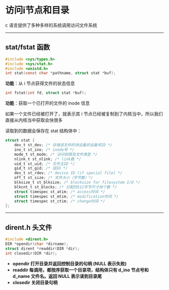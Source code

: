 # 访问i节点和目录
c 语言提供了多种多样的系统调用访问文件系统  

--------------
## stat/fstat 函数
``` C
#include <sys/types.h> 
#include <sys/stat.h> 
#include <unistd.h>
int stat(const char *pathname, struct stat *buf);
```

**功能**：从 i 节点获得文件的状态信息  

``` C
int fstat(int fd, struct stat *buf);
```

**功能**：获取一个已打开的文件的 inode 信息

如果一个文件已经被打开了，就表示其 i 节点已经被复制到了内核当中，所以我们直接从内核当中获取会快很多

读取到的数据会保存在 stat 结构体中：  
``` C
struct stat {
    dev_t st_dev; /* 存储该文件的块设备的设备号ID */
    ino_t st_ino; /* inode号 */
    mode_t st_mode; /* 访问权限及文件类型 */
    nlink_t st_nlink; /* link数 */
    uid_t st_uid; /* 文件主ID */
    gid_t st_gid; /* 组ID */
    dev_t st_rdev; /* device ID (if special file) */
    off_t st_size; /* 文件大小（字节数）*/
    blksize_t st_blksize; /* blocksize for filesystem I/O */
    blkcnt_t st_blocks; /* 分配的512字节尺寸块个数 */
    struct timespec st_atim; /* access时间 */
    struct timespec st_mtim; /* modification时间 */
    struct timespec st_ctim; /* change时间 */
};
```

-----------
## dirent.h 头文件
``` C
#include <dirent.h>
DIR *opendir(char *dirname);
struct dirent *readdir(DIR *dir);
int closedir(DIR *dir);
```

* **opendir 打开目录并返回控制目录的句柄 (NULL 表示失败)**  
* **readdir 每调用，都按序获取一个目录项，结构体只有 d_ino 节点号和 d_name 文件名。返回 NULL 表示读到目录尾**  
* **closedir 关闭目录句柄**  